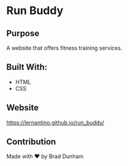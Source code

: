 # Run Buddy

## Purpose
A website that offers fitness training services.

## Built With:
* HTML
* CSS

## Website
https://lernantino.github.io/run_buddy/

## Contribution

Made with ❤️ by Brad Dunham
